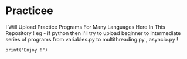 # Practicee
I Will Upload Practice Programs For Many Languages Here In This Repository ! 
eg - if python then I'll try to upload beginner to intermediate series of programs from variables.py to multithreading.py , asyncio.py !
```
print("Enjoy !")
```
